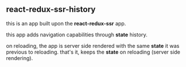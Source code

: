 ## react-redux-ssr-history

this is an app built upon the **react-redux-ssr** app.

this app adds navigation capabilities through **state** history.

on reloading, the app is server side rendered with the same **state** it was previous to reloading. that's it, keeps the **state** on reloading (server side rendering).
